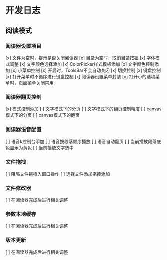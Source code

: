 
# 开发日志

## 阅读模式

### 阅读器设置项目

[x] 文件为空时，提示是否关闭阅读器
[x] 目录为空时，取消目录按钮
[x] 字体模式调整
[x] 文字颜色选择添加
  [x] ColorPicker样式模板添加
  [x] 文字颜色控制添加
[x] 小菜单控制
  [x] 开启时，ToolsBar不会自动关闭
  [x] 切换控制
[x] 键盘控制
  [x] 打开菜单时不循序进行键盘控制
[x] 阅读器设置菜单封装
[x] 打开小的选项菜单时，页面菜单关闭禁用

### 阅读器翻页控制

[x] 模式控制添加
[ ] 文字模式下的分页
[ ] 文字模式下的翻页控制精度
[ ] canvas模式下的分页
[ ] canvas模式下的翻页

### 阅读器语音配置

[ ] 语音k控制台添加
[ ] 语音按段落顺序播放
[ ] 语音自动翻页
[ ] 当前播放段落底色显示为黄色
[ ] 当前播放文字选中

### 文件拖拽

[ ] 阻隔文件拖拽入窗口操作
[ ] 选择文件添加拖拽添加

### 文件修改器

[ ] 在阅读器完成后进行相关调整

### 参数本地缓存

[ ] 在阅读器完成后进行相关调整

### 版本更新

[ ] 在阅读器完成后进行相关调整